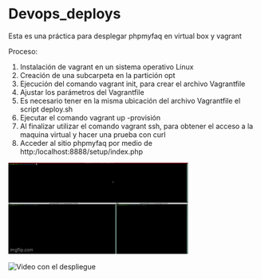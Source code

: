 # Devops_deploys
Esta es una práctica para desplegar phpmyfaq en virtual box y vagrant 

Proceso:
1.	Instalación de vagrant en un sistema operativo Linux
2.	Creación de una subcarpeta en la partición opt
3.	Ejecución del comando vagrant init, para crear el archivo Vagrantfile
4.	Ajustar los parámetros del Vagrantfile
5.	Es necesario tener en la misma ubicación del archivo Vagrantfile el script deploy.sh
6.	Ejecutar el comando vagrant up -provisión
7.	Al finalizar utilizar el comando vagrant ssh, para obtener el acceso a la maquina virtual y hacer una prueba con curl
8.	Acceder al sitio phpmyfaq por medio de http:/localhost:8888/setup/index.php

[![Demo del proyecto](a0ogtg.gif)](https://www.youtube.com/watch?v=MXHWv7Y_A8Q)

![Video con el despliegue](https://www.youtube.com/watch?v=MXHWv7Y_A8Q)
